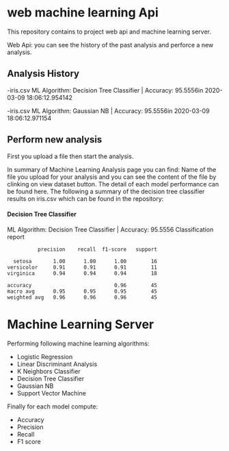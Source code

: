 # web machine learning Api

This repository contains to project web api and machine learning server.

Web Api:
you can see the history of the past analysis and perforce a new analysis.

## Analysis History
-iris.csv ML Algorithm: Decision Tree Classifier | Accuracy: 95.5556in 2020-03-09 18:06:12.954142

-iris.csv ML Algorithm: Gaussian NB | Accuracy: 95.5556in 2020-03-09 18:06:12.971154

## Perform new analysis
First you upload a file then start the analysis.

In summary of Machine Learning Analysis page you can find:
Name of the file you upload for your analysis and you can see the content of the file by clinking on view dataset button.
The detail of each model performance can be found here. The following a summary of the decision tree classifier results on iris.csv which can be found in the repository:

#### Decision Tree Classifier
ML Algorithm: Decision Tree Classifier | Accuracy: 95.5556
Classification report

              precision    recall  f1-score   support

      setosa       1.00      1.00      1.00        16     
    versicolor     0.91      0.91      0.91        11 
    virginica      0.94      0.94      0.94        18

    accuracy                           0.96        45
    macro avg      0.95      0.95      0.95        45
    weighted avg   0.96      0.96      0.96        45

# Machine Learning Server
Performing following machine learning algorithms:
- Logistic Regression
- Linear Discriminant Analysis
- K Neighbors Classifier
- Decision Tree Classifier
- Gaussian NB
- Support Vector Machine

Finally for each model compute:
- Accuracy
- Precision
- Recall
- F1 score
